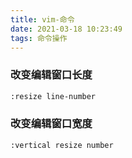 ```yaml
---
title: vim-命令
date: 2021-03-18 10:23:49
tags: 命令操作
---
```


### 改变编辑窗口长度
```bash
:resize line-number
```

### 改变编辑窗口宽度
```bash
:vertical resize number
```


